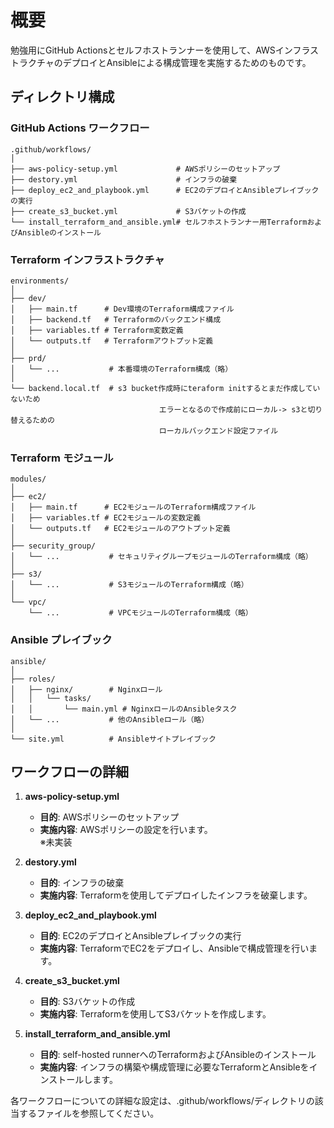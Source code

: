# 概要

勉強用にGitHub Actionsとセルフホストランナーを使用して、AWSインフラストラクチャのデプロイとAnsibleによる構成管理を実施するためのものです。

## ディレクトリ構成

### GitHub Actions ワークフロー

```
.github/workflows/
│
├── aws-policy-setup.yml             # AWSポリシーのセットアップ
├── destory.yml                      # インフラの破棄
├── deploy_ec2_and_playbook.yml      # EC2のデプロイとAnsibleプレイブックの実行
├── create_s3_bucket.yml             # S3バケットの作成
└── install_terraform_and_ansible.yml# セルフホストランナー用TerraformおよびAnsibleのインストール
```

### Terraform インフラストラクチャ

```
environments/
│
├── dev/
│   ├── main.tf      # Dev環境のTerraform構成ファイル
│   ├── backend.tf   # Terraformのバックエンド構成
│   ├── variables.tf # Terraform変数定義
│   └── outputs.tf   # Terraformアウトプット定義
│
├── prd/
│   └── ...           # 本番環境のTerraform構成（略）
│
└── backend.local.tf  # s3 bucket作成時にteraform initするとまだ作成していないため
　　　　　　　　　　　　　　　　　　　　エラーとなるので作成前にローカル-> s3と切り替えるための
　　　　　　　　　　　　　　　　　　　　ローカルバックエンド設定ファイル
```

### Terraform モジュール

```
modules/
│
├── ec2/
│   ├── main.tf      # EC2モジュールのTerraform構成ファイル
│   ├── variables.tf # EC2モジュールの変数定義
│   └── outputs.tf   # EC2モジュールのアウトプット定義
│
├── security_group/
│   └── ...           # セキュリティグループモジュールのTerraform構成（略）
│
├── s3/
│   └── ...           # S3モジュールのTerraform構成（略）
│
└── vpc/
    └── ...           # VPCモジュールのTerraform構成（略）
```

### Ansible プレイブック

```
ansible/
│
├── roles/
│   ├── nginx/        # Nginxロール
│   │   └── tasks/
│   │       └── main.yml # NginxロールのAnsibleタスク
│   └── ...           # 他のAnsibleロール（略）
│
└── site.yml          # Ansibleサイトプレイブック
```

## ワークフローの詳細

1. **aws-policy-setup.yml**
   - **目的**: AWSポリシーのセットアップ
   - **実施内容**: AWSポリシーの設定を行います。  
※未実装

2. **destory.yml**
   - **目的**: インフラの破棄
   - **実施内容**: Terraformを使用してデプロイしたインフラを破棄します。

3. **deploy_ec2_and_playbook.yml**
   - **目的**: EC2のデプロイとAnsibleプレイブックの実行
   - **実施内容**: TerraformでEC2をデプロイし、Ansibleで構成管理を行います。

4. **create_s3_bucket.yml**
   - **目的**: S3バケットの作成
   - **実施内容**: Terraformを使用してS3バケットを作成します。

5. **install_terraform_and_ansible.yml**
   - **目的**: self-hosted runnerへのTerraformおよびAnsibleのインストール
   - **実施内容**: インフラの構築や構成管理に必要なTerraformとAnsibleをインストールします。

各ワークフローについての詳細な設定は、.github/workflows/ディレクトリの該当するファイルを参照してください。
